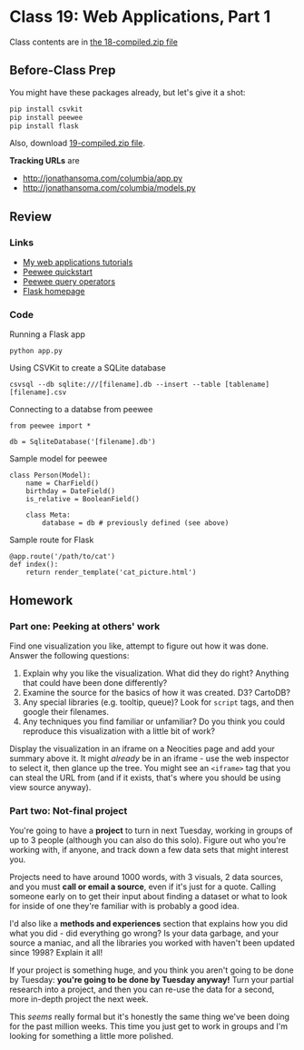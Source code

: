 # Class 19: Web Applications, Part 1

Class contents are in [the 18-compiled.zip file](https://github.com/jsoma/storytelling-2015/raw/master/class-19-20/19-compiled.zip)

## Before-Class Prep

You might have these packages already, but let's give it a shot:

````bash
pip install csvkit
pip install peewee
pip install flask
````

Also, download [19-compiled.zip file](https://github.com/jsoma/storytelling-2015/raw/master/class-19-20/19-compiled.zip).

**Tracking URLs** are

* http://jonathansoma.com/columbia/app.py
* http://jonathansoma.com/columbia/models.py

## Review

### Links

* [My web applications tutorials](http://jonathansoma.com/tutorials/webapps/)
* [Peewee quickstart](http://docs.peewee-orm.com/en/latest/peewee/quickstart.html#quickstart)
* [Peewee query operators](http://docs.peewee-orm.com/en/latest/peewee/querying.html#query-operators)
* [Flask homepage](http://flask.pocoo.org/)

### Code

Running a Flask app
    
    python app.py

Using CSVKit to create a SQLite database

    csvsql --db sqlite:///[filename].db --insert --table [tablename] [filename].csv

Connecting to a databse from peewee

    from peewee import *

    db = SqliteDatabase('[filename].db')

Sample model for peewee

    class Person(Model):
        name = CharField()
        birthday = DateField()
        is_relative = BooleanField()

        class Meta:
            database = db # previously defined (see above)

Sample route for Flask

    @app.route('/path/to/cat')
    def index():
        return render_template('cat_picture.html')

## Homework

### Part one: Peeking at others' work

Find one visualization you like, attempt to figure out how it was done. Answer the following questions:

1. Explain why you like the visualization. What did they do right? Anything that could have been done differently?
2. Examine the source for the basics of how it was created. D3? CartoDB?
3. Any special libraries (e.g. tooltip, queue)? Look for `script` tags, and then google their filenames.
4. Any techniques you find familiar or unfamiliar? Do you think you could reproduce this visualization with a little bit of work?

Display the visualization in an iframe on a Neocities page and add your summary above it. It might *already* be in an iframe - use the web inspector to select it, then glance up the tree. You might see an `<iframe>` tag that you can steal the URL from (and if it exists, that's where you should be using view source anyway).

### Part two: Not-final project

You're going to have a **project** to turn in next Tuesday, working in groups of up to 3 people (although you can also do this solo). Figure out who you're working with, if anyone, and track down a few data sets that might interest you.

Projects need to have around 1000 words, with 3 visuals, 2 data sources, and you must **call or email a source**, even if it's just for a quote. Calling someone early on to get their input about finding a dataset or what to look for inside of one they're familiar with is probably a good idea.

I'd also like a **methods and experiences** section that explains how you did what you did - did everything go wrong? Is your data garbage, and your source a maniac, and all the libraries you worked with haven't been updated since 1998? Explain it all!

If your project is something huge, and you think you aren't going to be done by Tuesday: **you're going to be done by Tuesday anyway!** Turn your partial research into a project, and then you can re-use the data for a second, more in-depth project the next week.

This *seems* really formal but it's honestly the same thing we've been doing for the past million weeks. This time you just get to work in groups and I'm looking for something a little more polished.